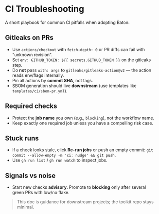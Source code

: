 # CI Troubleshooting

A short playbook for common CI pitfalls when adopting Baton.

## Gitleaks on PRs
- Use `actions/checkout` with `fetch-depth: 0` or PR diffs can fail with "unknown revision".
- Set `env: GITHUB_TOKEN: ${{ secrets.GITHUB_TOKEN }}` on the gitleaks step.
- Do **not** pass `with: args` to `gitleaks/gitleaks-action@v2` — the action reads env/flags internally.
- Pin all actions by **commit SHA**, not tags.
- SBOM generation should live **downstream** (use templates like `templates/ci/sbom-pr.yml`).

## Required checks
- Protect the **job name** you own (e.g., `blocking`), not the workflow name.
- Keep exactly one required job unless you have a compelling risk case.

## Stuck runs
- If a check looks stale, click **Re-run jobs** or push an empty commit: `git commit --allow-empty -m 'ci: nudge' && git push`.
- Use `gh run list` / `gh run watch` to inspect jobs.

## Signals vs noise
- Start new checks **advisory**. Promote to **blocking** only after several green PRs with low/no flake.

> This doc is guidance for downstream projects; the toolkit repo stays minimal.
